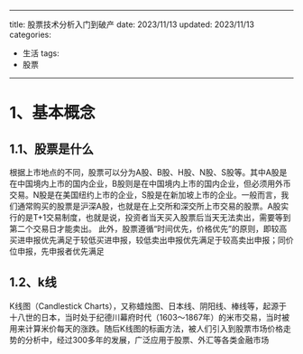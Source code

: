 
---
title: 股票技术分析入门到破产
date: 2023/11/13
updated: 2023/11/13
categories:
  - 生活
tags:
  - 股票
---


# 1、基本概念
## 1.1、股票是什么
根据上市地点的不同，股票可以分为A股、B股、H股、N股、S股等。其中A股是在中国境内上市的国内企业，B股则是在中国境内上市的国内企业，但必须用外币交易。N股是在美国纽约上市的企业，S股是在新加坡上市的企业。一般而言，我们通常购买的股票是沪深A股，也就是在上交所和深交所上市交易的股票。A股实行的是T+1交易制度，也就是说，投资者当天买入股票后当天无法卖出，需要等到第二个交易日才能卖出。
此外，股票遵循“时间优先，价格优先”的原则，即较高买进申报优先满足于较低买进申报，较低卖出申报优先满足于较高卖出申报；同价位申报，先申报者优先满足

## 1.2、k线
K线图（Candlestick Charts），又称蜡烛图、日本线、阴阳线、棒线等，起源于十八世的日本，当时处于纪德川幕府时代（1603～1867年）的米市交易，当时被用来计算米价每天的涨跌。随后K线图的标画方法，被人们引入到股票市场价格走势的分析中，经过300多年的发展，广泛应用于股票、外汇等各类金融市场